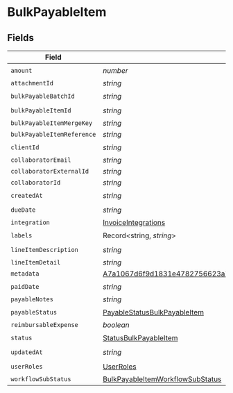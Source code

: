 # BulkPayableItem


## Fields

| Field                                                                                                                                                       | Type                                                                                                                                                        | Required                                                                                                                                                    | Description                                                                                                                                                 |
| ----------------------------------------------------------------------------------------------------------------------------------------------------------- | ----------------------------------------------------------------------------------------------------------------------------------------------------------- | ----------------------------------------------------------------------------------------------------------------------------------------------------------- | ----------------------------------------------------------------------------------------------------------------------------------------------------------- |
| `amount`                                                                                                                                                    | *number*                                                                                                                                                    | :heavy_check_mark:                                                                                                                                          | N/A                                                                                                                                                         |
| `attachmentId`                                                                                                                                              | *string*                                                                                                                                                    | :heavy_minus_sign:                                                                                                                                          | N/A                                                                                                                                                         |
| `bulkPayableBatchId`                                                                                                                                        | *string*                                                                                                                                                    | :heavy_check_mark:                                                                                                                                          | N/A                                                                                                                                                         |
| `bulkPayableItemId`                                                                                                                                         | *string*                                                                                                                                                    | :heavy_check_mark:                                                                                                                                          | N/A                                                                                                                                                         |
| `bulkPayableItemMergeKey`                                                                                                                                   | *string*                                                                                                                                                    | :heavy_minus_sign:                                                                                                                                          | N/A                                                                                                                                                         |
| `bulkPayableItemReference`                                                                                                                                  | *string*                                                                                                                                                    | :heavy_minus_sign:                                                                                                                                          | N/A                                                                                                                                                         |
| `clientId`                                                                                                                                                  | *string*                                                                                                                                                    | :heavy_check_mark:                                                                                                                                          | N/A                                                                                                                                                         |
| `collaboratorEmail`                                                                                                                                         | *string*                                                                                                                                                    | :heavy_minus_sign:                                                                                                                                          | N/A                                                                                                                                                         |
| `collaboratorExternalId`                                                                                                                                    | *string*                                                                                                                                                    | :heavy_minus_sign:                                                                                                                                          | N/A                                                                                                                                                         |
| `collaboratorId`                                                                                                                                            | *string*                                                                                                                                                    | :heavy_minus_sign:                                                                                                                                          | N/A                                                                                                                                                         |
| `createdAt`                                                                                                                                                 | *string*                                                                                                                                                    | :heavy_check_mark:                                                                                                                                          | N/A                                                                                                                                                         |
| `dueDate`                                                                                                                                                   | *string*                                                                                                                                                    | :heavy_check_mark:                                                                                                                                          | N/A                                                                                                                                                         |
| `integration`                                                                                                                                               | [InvoiceIntegrations](../../models/shared/invoiceintegrations.md)                                                                                           | :heavy_minus_sign:                                                                                                                                          | N/A                                                                                                                                                         |
| `labels`                                                                                                                                                    | Record<string, *string*>                                                                                                                                    | :heavy_check_mark:                                                                                                                                          | N/A                                                                                                                                                         |
| `lineItemDescription`                                                                                                                                       | *string*                                                                                                                                                    | :heavy_check_mark:                                                                                                                                          | N/A                                                                                                                                                         |
| `lineItemDetail`                                                                                                                                            | *string*                                                                                                                                                    | :heavy_minus_sign:                                                                                                                                          | N/A                                                                                                                                                         |
| `metadata`                                                                                                                                                  | [A7a1067d6f9d1831e4782756623a7bf61cb630a037de1ac86f003bc5c4cb7c14](../../models/shared/a7a1067d6f9d1831e4782756623a7bf61cb630a037de1ac86f003bc5c4cb7c14.md) | :heavy_minus_sign:                                                                                                                                          | N/A                                                                                                                                                         |
| `paidDate`                                                                                                                                                  | *string*                                                                                                                                                    | :heavy_check_mark:                                                                                                                                          | N/A                                                                                                                                                         |
| `payableNotes`                                                                                                                                              | *string*                                                                                                                                                    | :heavy_minus_sign:                                                                                                                                          | N/A                                                                                                                                                         |
| `payableStatus`                                                                                                                                             | [PayableStatusBulkPayableItem](../../models/shared/payablestatusbulkpayableitem.md)                                                                         | :heavy_check_mark:                                                                                                                                          | N/A                                                                                                                                                         |
| `reimbursableExpense`                                                                                                                                       | *boolean*                                                                                                                                                   | :heavy_minus_sign:                                                                                                                                          | N/A                                                                                                                                                         |
| `status`                                                                                                                                                    | [StatusBulkPayableItem](../../models/shared/statusbulkpayableitem.md)                                                                                       | :heavy_check_mark:                                                                                                                                          | N/A                                                                                                                                                         |
| `updatedAt`                                                                                                                                                 | *string*                                                                                                                                                    | :heavy_check_mark:                                                                                                                                          | N/A                                                                                                                                                         |
| `userRoles`                                                                                                                                                 | [UserRoles](../../models/shared/userroles.md)                                                                                                               | :heavy_check_mark:                                                                                                                                          | N/A                                                                                                                                                         |
| `workflowSubStatus`                                                                                                                                         | [BulkPayableItemWorkflowSubStatus](../../models/shared/bulkpayableitemworkflowsubstatus.md)                                                                 | :heavy_minus_sign:                                                                                                                                          | N/A                                                                                                                                                         |